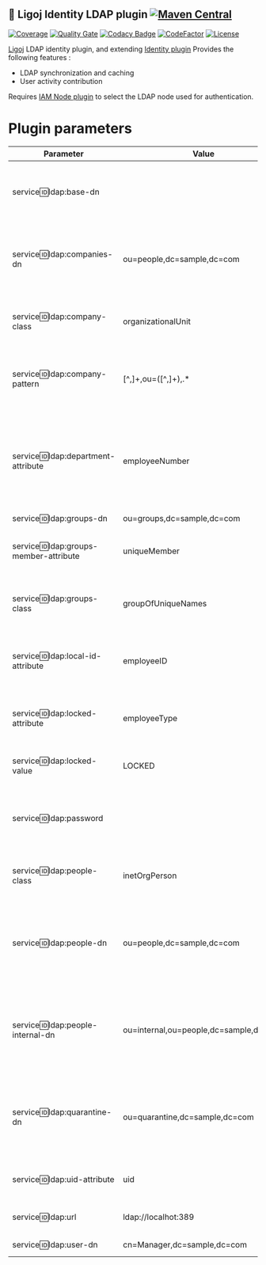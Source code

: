 ## :link: Ligoj Identity LDAP plugin [![Maven Central](https://maven-badges.herokuapp.com/maven-central/org.ligoj.plugin/plugin-id-ldap/badge.svg)](https://maven-badges.herokuapp.com/maven-central/org.ligoj.plugin/plugin-id-ldap)

[![Coverage](https://sonarcloud.io/api/project_badges/measure?project=org.ligoj.plugin%3Aplugin-id-ldap&metric=coverage)](https://sonarcloud.io/dashboard?id=org.ligoj.plugin%3Aplugin-id-ldap)
[![Quality Gate](https://sonarcloud.io/api/project_badges/measure?metric=alert_status&project=org.ligoj.plugin:plugin-id-ldap)](https://sonarcloud.io/dashboard/index/org.ligoj.plugin:plugin-id-ldap)
[![Codacy Badge](https://api.codacy.com/project/badge/Grade/abf810c094e44c0691f71174c707d6ed)](https://www.codacy.com/gh/ligoj/plugin-id-ldap?utm_source=github.com&amp;utm_medium=referral&amp;utm_content=ligoj/plugin-id-ldap&amp;utm_campaign=Badge_Grade)
[![CodeFactor](https://www.codefactor.io/repository/github/ligoj/plugin-id-ldap/badge)](https://www.codefactor.io/repository/github/ligoj/plugin-id-ldap)
[![License](http://img.shields.io/:license-mit-blue.svg)](http://fabdouglas.mit-license.org/)

[Ligoj](https://github.com/ligoj/ligoj) LDAP identity plugin, and
extending [Identity plugin](https://github.com/ligoj/plugin-id)
Provides the following features :

- LDAP synchronization and caching
- User activity contribution

Requires [IAM Node plugin](https://github.com/ligoj/plugin-iam-node) to select the LDAP node used for authentication.

# Plugin parameters

| Parameter                               | Value                                  | Note                                                                                                      |                     
|-----------------------------------------|----------------------------------------|-----------------------------------------------------------------------------------------------------------|
| service:id:ldap:base-dn                 | <empty>                                | Base DN of all DN. Should be empty for an easiest fine grained configuration.                             |
| service:id:ldap:companies-dn            | ou=people,dc=sample,dc=com             | DN within the people DN  where the companies owning real people are stored.                               |                             
| service:id:ldap:company-class           | organizationalUnit                     | LDAP object class of companies. Is also a filter for search.                                              |                            
| service:id:ldap:company-pattern         | [^,]+,ou=([^,]+),.*                    | Pattern extracting the company string name from a DN of an user.                                          |                            
| service:id:ldap:department-attribute    | employeeNumber                         | LDAP attribute name for the department value. Use a value compatible withe the LDAP schema.               |                            
| service:id:ldap:groups-dn               | ou=groups,dc=sample,dc=com             | DN of groups.                                                                                             |                                  
| service:id:ldap:groups-member-attribute | uniqueMember                           | LDAP group's attribute name referring to its members' DN.                                                 |                                  
| service:id:ldap:groups-class            | groupOfUniqueNames                     | LDAP object class of groups. Is also a filter for search.                                                 |                                  
| service:id:ldap:local-id-attribute      | employeeID                             | LDAP attribute name for the local employee number.                                                        |                                         
| service:id:ldap:locked-attribute        | employeeType                           | LDAP attribute name for the locked status of an user.                                                     |                                     
| service:id:ldap:locked-value            | LOCKED                                 | LDAP attribute valued of locked user.                                                                     |                               
| service:id:ldap:password                | <required>                             | Clear administrator password. This value is encrypted in database.                                        |                    
| service:id:ldap:people-class            | inetOrgPerson                          | LDAP object class of users. Is also a filter for search.                                                  |                               
| service:id:ldap:people-dn               | ou=people,dc=sample,dc=com             | Base DN of the people. This DN is used as primary search location for users.                              |                          
| service:id:ldap:people-internal-dn      | ou=internal,ou=people,dc=sample,dc=com | DN within the people DN to separate internal (writble) users from the other. (not yet fully implemented). |            
| service:id:ldap:quarantine-dn           | ou=quarantine,dc=sample,dc=com         | DN outside the people DN. Receive the users moved from their source without deleting them.                |       
| service:id:ldap:uid-attribute           | uid                                    | LDAP attribute name user identifier.                                                                      |    
| service:id:ldap:url                     | ldap://localhot:389                    | This  value is encrypted in database.                                                                     |            
| service:id:ldap:user-dn                 | cn=Manager,dc=sample,dc=com            | DN of administrator.                                                                                      |